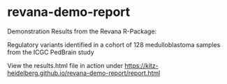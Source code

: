 # revana-demo-report

Demonstration Results from the Revana R-Package:

Regulatory variants identified in a cohort of 128 medulloblastoma samples from the ICGC PedBrain study

View the results.html file in action under https://kitz-heidelberg.github.io/revana-demo-report/report.html

